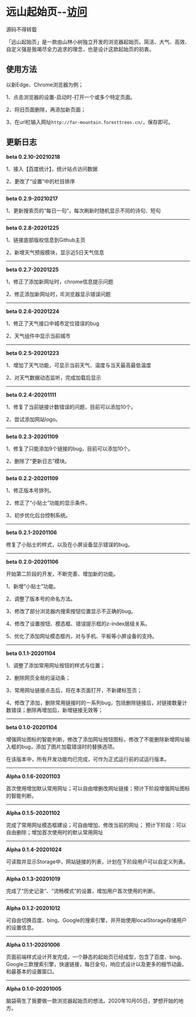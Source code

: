 # 远山起始页--[访问](https://foresttrees.github.io/Far-Mountain.github.io/)
源码不得转载

「远山起始页」是一款由山林小树独立开发的浏览器起始页。简洁、大气、高效、自定义强是我竭尽全力追求的理念，也是设计这款起始页的初衷。

## 使用方法

以新Edge、Chrome浏览器为例；

1、点击浏览器的设置-启动时-打开一个或多个特定页面。

2、将旧页面删除，再添加新页面；

3、在url栏输入网址`http://far-mountain.foresttrees.cn/`，保存即可。

## 更新日志
**beta 0.2.10-20210218**

1、接入【百度统计】，统计站点访问数据

2、更改了“设置”中的栏目排序

***
**beta 0.2.9-20210217**

1、更新搜索页的“每日一句”，每次刷新时随机显示不同的诗句、短句

***
**beta 0.2.8-20201225**

1、链接底部版权信息到Github主页

2、新增天气预报模块，显示近5日天气信息

***
**beta 0.2.7-20201225**

1、修正了添加新网址时，chrome信息提示问题

2、修正添加新网址时，IE浏览器显示错误问题

***
**beta 0.2.6-20201224**

1、修正了天气接口中城市定位错误的bug

2、天气组件中显示当前城市

***
**beta 0.2.5-20201223**

1、增加了天气功能，可显示当前天气、温度与当天最高最低温度

2、对天气数据动态监听，完成加载后显示
***
**beta 0.2.4-20201111**

1、修复了当前链接计数错误的问题，目前可以添加10个。

2、尝试添加网站logo。
***
**beta 0.2.3-20201109**

1、修复了只能添加9个链接的bug，目前可以添加10个。

2、删除了“更新日志”模块。

***
**beta 0.2.2-20201109**

1、修正版本号排列。

2、修正了“小贴士”功能的显示条件。

3、初步优化后台控制系统。
***
**beta 0.2.1-20201106**

修复了小贴士的样式，以及在小屏设备显示错误的bug。
***
**beta 0.2.0-20201106**

开始第二阶段的开发，不断完善、增加新的功能。

1、新增“小贴士”功能。

2、调整了版本号的命名方法。

3、修改了部分浏览器内搜索按钮位置显示不正确的bug。

4、修改了设置按钮、模态框、错误提示框的z-index层级关系。

5、优化了添加网址模态框内，对与手机、平板等小屏设备的支持。
***
**beta 0.1.1-20201104**

1、调整了添加常用网址按钮的样式与位置；

2、删除网页全局的滚动条；

3、常用网址链接点击后，将在本页面打开，不新建标签页；

4、修改了添加，删除常用链接时的一系列bug，包括删除链接后，对链接数量计数错误；删除再增加后，新增链接无效等；
***
**beta 0.1.0-20201104**

增强网址图标的智能判断，修改了添加网址按钮图标，修改了不能删除新增网址输入框的bug，添加了图片加载错误时的替换选项。

在该版本中，所有开发功能均已完成，可作为正式运行前的试运行版本。
***
**Alpha 0.1.6-20201103**

首次使用增加默认常用网址；可以自由增删改网址链接；预计下阶段增强网址图标的智能判断。
***
**Alpha 0.1.5-20201102**

完成了常用网址模态框建设；可自由增加、修改当前的网址；
预计下阶段：可以自由删除；增加首次使用时的默认常用网址
***
**Alpha 0.1.4-20201024**

可读取并显示Storage中，网站链接的列表，计划在下阶段用户可以自定义列表。
***
**Alpha 0.1.3-20201019**

完成了“历史记录”、“流畅模式”的设置，增加用户首次使用的判断。
***
**Alpha 0.1.2-20201012**

可自由切换百度、bing、Google的搜索引擎，并开始使用localStorage存储用户的设置信息。
***
**Alpha 0.1.1-20201006**

页面前端样式设计开发完成，一个静态的起始页已经成型，包含了百度、bing、Google三款搜索引擎，快速链接，每日金句，响应式设计以及更多的细节动画，和最基本的设置窗口。
***
**Alpha 0.1.0-20201005**

脑袋萌生了我要做一款浏览器起始页的想法。2020年10月05日，梦想开始的地方。
